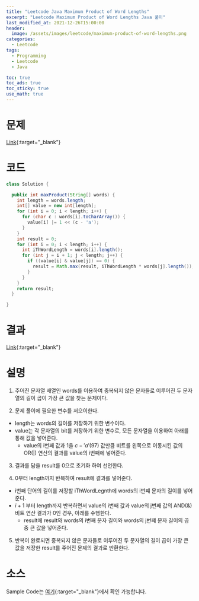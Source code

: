 ```yaml
---
title: "Leetcode Java Maximum Product of Word Lengths"
excerpt: "Leetcode Maximum Product of Word Lengths Java 풀이"
last_modified_at: 2021-12-26T15:00:00
header:
  image: /assets/images/leetcode/maximum-product-of-word-lengths.png
categories:
  - Leetcode
tags:
  - Programming
  - Leetcode
  - Java

toc: true
toc_ads: true
toc_sticky: true
use_math: true
---
```

# 문제
[Link](https://leetcode.com/problems/maximum-product-of-word-lengths/){:target="_blank"}

# 코드
```java
class Solution {

  public int maxProduct(String[] words) {
    int length = words.length;
    int[] value = new int[length];
    for (int i = 0; i < length; i++) {
      for (char c : words[i].toCharArray()) {
        value[i] |= 1 << (c - 'a');
      }
    }
    int result = 0;
    for (int i = 0; i < length; i++) {
      int iThWordLength = words[i].length();
      for (int j = i + 1; j < length; j++) {
        if ((value[i] & value[j]) == 0) {
          result = Math.max(result, iThWordLength * words[j].length());
        }
      }
    }
    return result;
  }

}
```

# 결과
[Link](https://leetcode.com/submissions/detail/607402920/){:target="_blank"}

# 설명
1. 주어진 문자열 배열인 words를 이용하여 중복되지 않은 문자들로 이루어진 두 문자열의 길이 곱이 가장 큰 값을 찾는 문제이다.

2. 문제 풀이에 필요한 변수를 저으이한다.
- length는 words의 길이를 저장하기 위한 변수이다.
- value는 각 문자열의 bit를 저장하기 위한 변수로, 모든 문자열을 이용하여 아래를 통해 값을 넣어준다.
  - value의 i번째 값과 1을 $c - 'a'(97)$ 값만큼 비트를 왼쪽으로 이동시킨 값의 OR(|) 연산의 결과를 value의 i번째에 넣어준다.

3. 결과를 담을 result를 0으로 초기화 하여 선언한다.

4. 0부터 length까지 반복하여 result에 결과를 넣어준다.
- i번째 단어의 길이를 저장할 iThWordLegnth에 words의 i번쨰 문자의 길이를 넣어준다.
- $i + 1$ 부터 length까지 반복하면서 value의 i번째 값과 value의 j번째 값의 AND(&) 비트 연산 결과가 0인 경우, 아래를 수행한다.
  - result에 result와 words의 i번째 문자 길이와 words의 j번쨰 문자 길이의 곱 중 큰 값을 넣어준다.

5. 반복이 완료되면 중복되지 않은 문자들로 이루어진 두 문자열의 길이 곱이 가장 큰 값을 저장한 result를 주어진 문제의 결과로 반환한다.

# 소스
Sample Code는 [여기](https://github.com/GracefulSoul/leetcode/blob/master/src/main/java/gracefulsoul/problems/MaximumProductOfWordLengths.java){:target="_blank"}에서 확인 가능합니다.